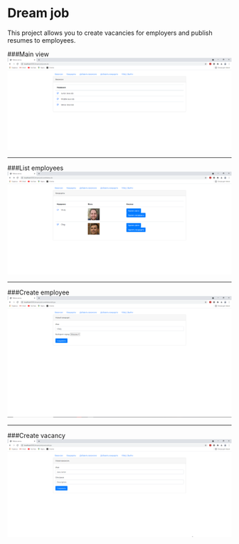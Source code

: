 Dream job
=============

This project allows you to create vacancies for employers and publish resumes to employees. 

###Main view
![ScreenShot](images/main_view.png)
____


###List employees
![ScreenShot](images/candidates.png)
____

###Create employee
![ScreenShot](images/create_candidate.png)
____

###Create vacancy
![ScreenShot](images/create_post.png)

